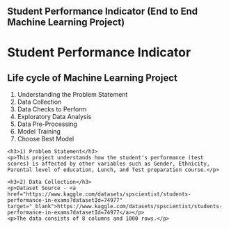 ## Student Performance Indicator (End to End Machine Learning Project)

<!DOCTYPE html>
<html lang="en">
<head>
    <meta charset="UTF-8">
    <meta name="viewport" content="width=device-width, initial-scale=1.0">
    <title>Student Performance Indicator</title>
</head>
<body>
    <h1>Student Performance Indicator</h1>
    <h2>Life cycle of Machine Learning Project</h2>
    <ol>
        <li>Understanding the Problem Statement</li>
        <li>Data Collection</li>
        <li>Data Checks to Perform</li>
        <li>Exploratory Data Analysis</li>
        <li>Data Pre-Processing</li>
        <li>Model Training</li>
        <li>Choose Best Model</li>
    </ol>

    <h3>1) Problem Statement</h3>
    <p>This project understands how the student's performance (test scores) is affected by other variables such as Gender, Ethnicity, Parental level of education, Lunch, and Test preparation course.</p>

    <h3>2) Data Collection</h3>
    <p>Dataset Source - <a href="https://www.kaggle.com/datasets/spscientist/students-performance-in-exams?datasetId=74977" target="_blank">https://www.kaggle.com/datasets/spscientist/students-performance-in-exams?datasetId=74977</a></p>
    <p>The data consists of 8 columns and 1000 rows.</p>
</body>
</html>
